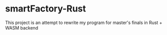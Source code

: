 # smartFactory-Rust
This project is an attempt to rewrite my program for master's finals in Rust + WASM backend
